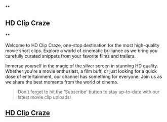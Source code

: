 **

## HD Clip Craze

**

Welcome to HD Clip Craze, one-stop destination for the most high-quality movie short clips. Explore a world of cinematic brilliance as we bring you carefully curated snippets from your favorite films and trailers. 

Immerse yourself in the magic of the silver screen in stunning HD quality. Whether you're a movie enthusiast, a film buff, or just looking for a quick dose of entertainment, our channel has something for everyone. Join us as we share the best moments from the world of cinema. 

> Don't forget to hit the 'Subscribe' button to stay up-to-date with our
> latest movie clip uploads!



## [HD Clip Craze](https://www.youtube.com/@HDClipCraze)
